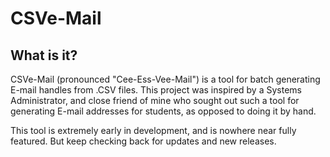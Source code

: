 # CSVe-Mail
## What is it?
CSVe-Mail (pronounced "Cee-Ess-Vee-Mail") is a tool for batch generating E-mail handles from .CSV files. This project was inspired by a Systems Administrator, and close friend of mine who sought out such a tool for generating E-mail addresses for students, as opposed to doing it by hand.

This tool is extremely early in development, and is nowhere near fully featured. But keep checking back for updates and new releases.
